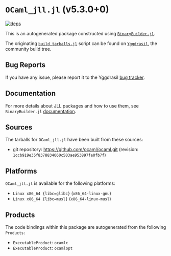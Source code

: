 # `OCaml_jll.jl` (v5.3.0+0)

[![deps](https://juliahub.com/docs/OCaml_jll/deps.svg)](https://juliahub.com/ui/Packages/General/OCaml_jll/)

This is an autogenerated package constructed using [`BinaryBuilder.jl`](https://github.com/JuliaPackaging/BinaryBuilder.jl).

The originating [`build_tarballs.jl`](https://github.com/JuliaPackaging/Yggdrasil/blob/86dff9f29a87ad3c85b5f6be55382bad628f8957/O/OCaml/build_tarballs.jl) script can be found on [`Yggdrasil`](https://github.com/JuliaPackaging/Yggdrasil/), the community build tree.

## Bug Reports

If you have any issue, please report it to the Yggdrasil [bug tracker](https://github.com/JuliaPackaging/Yggdrasil/issues).

## Documentation

For more details about JLL packages and how to use them, see `BinaryBuilder.jl` [documentation](https://docs.binarybuilder.org/stable/jll/).

## Sources

The tarballs for `OCaml_jll.jl` have been built from these sources:

* git repository: https://github.com/ocaml/ocaml.git (revision: `1ccb919e35f8378834060c503ae953897fe0fb7f`)

## Platforms

`OCaml_jll.jl` is available for the following platforms:

* `Linux x86_64 {libc=glibc}` (`x86_64-linux-gnu`)
* `Linux x86_64 {libc=musl}` (`x86_64-linux-musl`)

## Products

The code bindings within this package are autogenerated from the following `Products`:

* `ExecutableProduct`: `ocamlc`
* `ExecutableProduct`: `ocamlopt`
